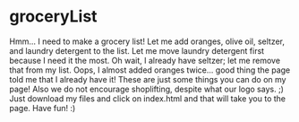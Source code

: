# groceryList
Hmm... I need to make a grocery list! Let me add oranges, olive oil, seltzer, and laundry detergent to the list. Let me move laundry detergent first because I need it the most. Oh wait, I already have seltzer; let me remove that from my list. Oops, I almost added oranges twice... good thing the page told me that I already have it! These are just some things you can do on my page! Also we do not encourage shoplifting, despite what our logo says. ;) Just download my files and click on index.html and that will take you to the page. Have fun! :)
